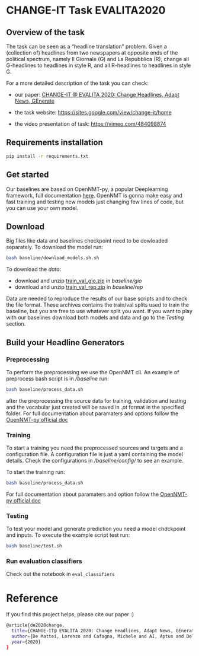 # CHANGE-IT Task EVALITA2020

## Overview of the task

The task can be seen as a “headline translation” problem. Given a (collection of) headlines from two newspapers at opposite ends of the political spectrum, namely Il Giornale (G) and La Repubblica (R), change all G-headlines to headlines in style R, and all R-headlines to headlines in style G.

For a more detailed description of the task you can check:

- our paper: [CHANGE-IT @ EVALITA 2020: Change Headlines, Adapt News, GEnerate](http://ceur-ws.org/Vol-2765/paper169.pdf)

- the task website: https://sites.google.com/view/change-it/home

- the video presentation of task: https://vimeo.com/484098874

## Requirements installation

```bash
pip install -r requirements.txt
```

## Get started

Our baselines are based on OpenNMT-py, a popular Deeplearning framework, full documentation [here](https://opennmt.net/OpenNMT-py).
OpenNMT is gonna make easy and fast training and testing new models just changing few lines of code, but you can use your own model.

## Download

Big files like data and baselines checkpoint need to be dowloaded separately.
To download the model run:
```bash
bash baseline/download_models.sh.sh
```
To download the *data*:
- download and unzip [train_val_gio.zip](https://drive.google.com/file/d/1i4EpOmZKgOfsIaoQUC4L6BoZncTHp2vd/view?usp=sharing) in *baseline/gio*
- download and unzip [train_val_rep.zip](https://drive.google.com/file/d/1puuzsrWrfptDlxHARyMXOl8FWyvAk4p2/view?usp=sharing) in *baseline/rep*

Data are needed to reproduce the results of our base scripts and to check the file format. These archives contains the train/val splits used to train the baseline, but you are free to use whatever split you want.
If you want to play with our baselines download both models and data and go to the *Testing* section.

## Build your Headline Generators

### Preprocessing

To perform the preprocessing we use the OpenNMT cli. An example of preprocess bash script is in */baseline*
run:
```bash
bash baseline/process_data.sh
```
after the preprocessing the source data for training, validation and testing and the vocabular just created will be saved in *.pt* format in the specified folder.
For full documentation about paramaters and options follow the [OpenNMT-py official doc](https://opennmt.net/OpenNMT-py/options/preprocess.html)

### Training

To start a training you need the preprocessed sources and targets and a configuration file. A configuration file is just a yaml containing the model details. Check the configurations in */baseline/config/* to see an example.

To start the training run:
```bash
bash baseline/process_data.sh
```
For full documentation about paramaters and option follow the [OpenNMT-py official doc](https://opennmt.net/OpenNMT-py/options/train.html)

### Testing
To test your model and generate prediction you need a model chdckpoint and inputs. To execute the example script test run:
```bash
bash baseline/test.sh
```

### Run evaluation classifiers

Check out the notebook in `eval_classifiers`

# Reference

If you find this project helps, please cite our paper :)

```bash
@article{de2020change,
  title={CHANGE-IT@ EVALITA 2020: Change Headlines, Adapt News, GEnerate},
  author={De Mattei, Lorenzo and Cafagna, Michele and AI, Aptus and Dell’Orletta, Felice and Nissim, Malvina and Gatt, Albert},
  year={2020}
}
```

